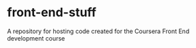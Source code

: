 # front-end-stuff
A repository for hosting code created for the Coursera Front End development course
